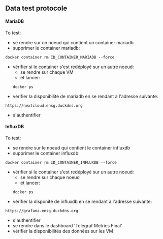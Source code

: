 
## Data test protocole

#### MariaDB

To test:

- se rendre sur un noeud qui contient un container mariadb
- supprimer le container mariadb:
```
docker container rm ID_CONTAINER_MARIADB --force
```

- vérifier si le container s'est redéployé sur un autre noeud:
    - se rendre sur chaque VM
    - et lancer:
    ```
    docker ps
    ```
- vérifier la disponibilité de mariadb en se rendant à l'adresse suivante:
```
https://nextcloud.ensg.duckdns.org
```
- s'authentifier


#### InfluxDB

To test:

- se rendre sur le noeud qui contient le container influxdb
- supprimer le container influxdb:
```
docker container rm ID_CONTAINER_INFLUXDB --force
```

- vérifier si le container s'est redéployé sur un autre noeud:
    - se rendre sur chaque noeud
    - et lancer:
    ```
    docker ps
    ```
- vérifier la disponité de influxdb en se rendant à l'adresse suivante:
```
https://grafana.ensg.duckdns.org
```
- s'authentifier
- se rendre dans le dashboard 'Telegraf Metrics Final'
- vérifier la disponibilités des données sur les VM